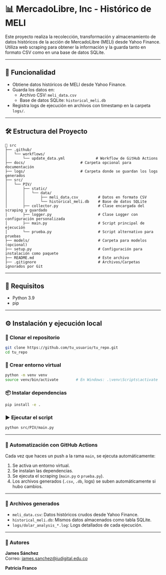 # 📊 MercadoLibre, Inc - Histórico de MELI

Este proyecto realiza la recolección, transformación y almacenamiento de datos históricos de la acción de MercadoLibre (MELI) desde Yahoo Finance. Utiliza web scraping para obtener la información y la guarda tanto en formato CSV como en una base de datos SQLite.

---

## 🚀 Funcionalidad

- Obtiene datos históricos de MELI desde Yahoo Finance.
- Guarda los datos en:
  - Archivo CSV: `meli_data.csv`
  - Base de datos SQLite: `historical_meli.db`
- Registra logs de ejecución en archivos con timestamp en la carpeta `logs/`.


---

## 🛠️ Estructura del Proyecto

```
📁 src
├── .github/
│   └── workflows/
│       └── update_data.yml              # Workflow de GitHub Actions
├── docs/                         # Carpeta opcional para documentación
├── logs/                         # Carpeta donde se guardan los logs generados
├── src/
│   └── PIV/
│       ├── static/
│       │   └── data/
│       │       ├── meli_data.csv         # Datos en formato CSV
│       │       └── historical_meli.db    # Base de datos SQLite
│       ├── collector.py                  # Clase encargada del scraping y guardado
│       ├── logger.py                     # Clase Logger con configuración personalizada
│       ├── main.py                       # Script principal de ejecución
│       └── prueba.py                     # Script alternativo para pruebas
├── models/                               # Carpeta para modelos (opcional)
├── setup.py                              # Configuración para instalación como paquete
├── README.md                             # Este archivo
├── .gitignore                            # Archivos/Carpetas ignorados por Git
```




---

## 📄 Requisitos

- Python 3.9
- pip

---

## ⚙️ Instalación y ejecución local

### 🧱 Clonar el repositorio

```bash
git clone https://github.com/tu_usuario/tu_repo.git
cd tu_repo
```

### 🐍 Crear entorno virtual

```bash
python -m venv venv
source venv/bin/activate        # En Windows: .\venv\Scripts\activate
```

### 📦 Instalar dependencias

```bash
pip install -e .
```

### ▶️ Ejecutar el script

```bash
python src/PIV/main.py
```

---

### 🔁 Automatización con GitHub Actions

Cada vez que haces un push a la rama `main`, se ejecuta automáticamente:

1. Se activa un entorno virtual.
2. Se instalan las dependencias.
3. Se ejecuta el scraping (`main.py` o `prueba.py`).
4. Los archivos generados (`.csv`, `.db`, logs) se suben automáticamente si hubo cambios.

---

### 📂 Archivos generados

- `meli_data.csv`: Datos históricos crudos desde Yahoo Finance.
- `historical_meli.db`: Mismos datos almacenados como tabla SQLite.
- `logs/dolar_analysis_*.log`: Logs detallados de cada ejecución.

---

### 👥 Autores

**James Sánchez**  
Correo: james.sanchez@iudigital.edu.co  

**Patricia Franco**
